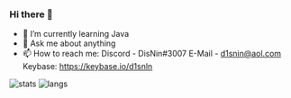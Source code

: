 ### Hi there 👋

- 🌱 I’m currently learning Java
- 💬 Ask me about anything
- 📫 How to reach me: 
Discord - DisNin#3007
E-Mail - d1snin@aol.com 
Keybase: https://keybase.io/d1snln


![stats](https://github-readme-stats.vercel.app/api?username=d1snin&show_icons=true&theme=dark)
![langs](https://github-readme-stats.vercel.app/api/top-langs/?username=d1snin&theme=dark)
